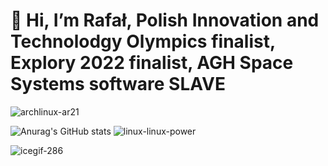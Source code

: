 # 👋 Hi, I’m Rafał, Polish Innovation and Technolodgy Olympics finalist, Explory 2022 finalist, AGH Space Systems software SLAVE
![archlinux-ar21](https://github.com/CppEnjoyer69/CppEnjoyer69/assets/102436271/7742398c-60ae-4c51-b506-92f6de430f6d)

![Anurag's GitHub stats](https://github-readme-stats.vercel.app/api?username=CppEnjoyer69&show_icons=true&theme=radical) ![linux-linux-power](https://github.com/CppEnjoyer69/CppEnjoyer69/assets/102436271/6755f744-5df7-49dd-bd81-f04296da77e6)


![icegif-286](https://github.com/CppEnjoyer69/CppEnjoyer69/assets/102436271/c9dd06a5-d2b7-4121-8811-aa0c3ab56f2e)


